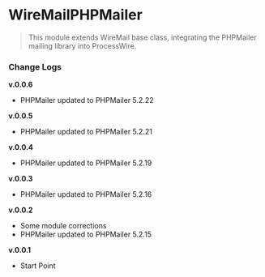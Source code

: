 # WireMailPHPMailer

> This module extends WireMail base class, integrating the PHPMailer mailing library into ProcessWire.

### Change Logs

**v.0.0.6**

- PHPMailer updated to PHPMailer 5.2.22

**v.0.0.5**

- PHPMailer updated to PHPMailer 5.2.21

**v.0.0.4**

- PHPMailer updated to PHPMailer 5.2.19

**v.0.0.3**

- PHPMailer updated to PHPMailer 5.2.16

**v.0.0.2**

- Some module corrections
- PHPMailer updated to PHPMailer 5.2.15

**v.0.0.1**

- Start Point